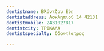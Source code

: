 ```yaml
---
dentistname: Βλόντζου Εύη
dentistaddress: Ασκληπιού 14 42131
dentistmobile: 2431027817
dentistcity: ΤΡΙΚΑΛΑ
dentistspecialty: Οδοντίατρος

---
```

